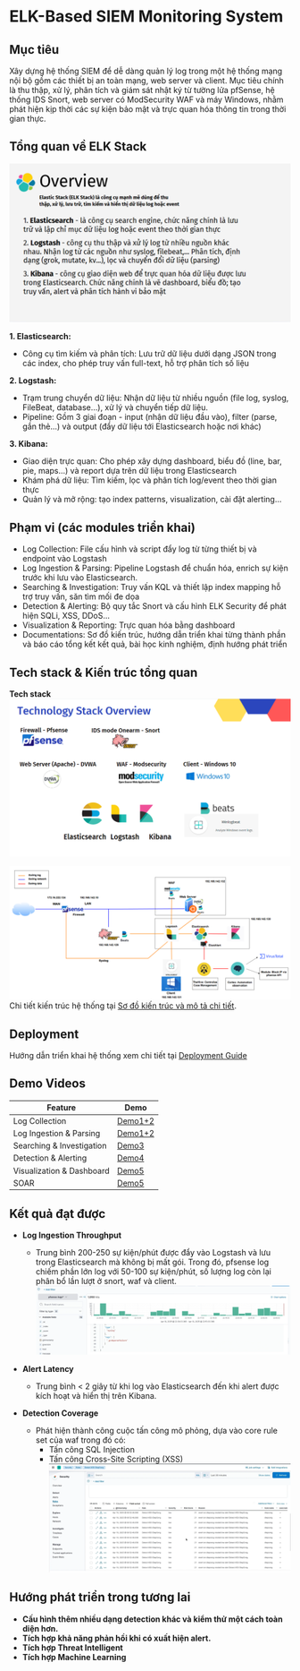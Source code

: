 # ELK-Based SIEM Monitoring System
## Mục tiêu
Xây dựng hệ thống SIEM để dễ dàng quản lý log trong một hệ thống mạng nội bộ gồm các thiết bị an toàn mạng, web server và client. Mục tiêu chính là thu thập, xử lý, phân tích và giám sát nhật ký từ tường lửa pfSense, hệ thống IDS Snort, web server có ModSecurity WAF và máy Windows, nhằm phát hiện kịp thời các sự kiện bảo mật và trực quan hóa thông tin trong thời gian thực.

## Tổng quan về ELK Stack
![Overview](media/overview.png)

**1. Elasticsearch:**
  - Công cụ tìm kiếm và phân tích: Lưu trữ dữ liệu dưới dạng JSON trong các index, cho phép truy vấn full-text, hỗ trợ phân tích số liệu

**2. Logstash:**
  - Trạm trung chuyển dữ liệu: Nhận dữ liệu từ nhiều nguồn (file log, syslog, FileBeat, database...), xử lý và chuyển tiếp dữ liệu.
  - Pipeline: Gồm 3 giai đoạn - input (nhận dữ liệu đầu vào), filter (parse, gắn thẻ...) và output (đẩy dữ liệu tới Elasticsearch hoặc nơi khác)

**3. Kibana:**
  - Giao diện trực quan: Cho phép xây dựng dashboard, biểu đồ (line, bar, pie, maps...) và report dựa trên dữ liệu trong Elasticsearch
  - Khám phá dữ liệu: Tìm kiếm, lọc và phân tích log/event theo thời gian thực
  - Quản lý và mở rộng: tạo index patterns, visualization, cài đặt alerting...

## Phạm vi (các modules triển khai)
- Log Collection: File cấu hình và script đẩy log từ từng thiết bị và endpoint vào Logstash
- Log Ingestion & Parsing: Pipeline Logstash để chuẩn hóa, enrich sự kiện trước khi lưu vào Elasticsearch.
- Searching & Investigation: Truy vấn KQL và thiết lập index mapping hỗ trợ truy vấn, săn tìm mối đe dọa
- Detection & Alerting: Bộ quy tắc Snort và cấu hình ELK Security để phát hiện SQLi, XSS, DDoS...
- Visualization & Reporting: Trực quan hóa bằng dashboard
- Documentations: Sơ đồ kiến trúc, hướng dẫn triển khai từng thành phần và báo cáo tổng kết kết quả, bài học kinh nghiệm, định hướng phát triển

## Tech stack & Kiến trúc tổng quan

**Tech stack**
![techstack](media/tech_stack.png)

![Archtecture](media/network_topology.png)
Chi tiết kiến trúc hệ thống tại [Sơ đồ kiến trúc và mô tả chi tiết](docs/architecture.md).

## Deployment

Hướng dẫn triển khai hệ thống xem chi tiết tại [Deployment Guide](docs/deployment-guide.md)

## Demo Videos

| Feature    | Demo                                                         |
|--------------|--------------------------------------------------------------|
| Log Collection     | [Demo1+2](https://youtu.be/8kT6JZoJT3c) |
| Log Ingestion & Parsing    | [Demo1+2](https://youtu.be/8kT6JZoJT3c)      |
| Searching & Investigation  | [Demo3](https://youtu.be/zlhBIX8wMSs)            |
| Detection & Alerting | [Demo4](https://youtu.be/Nf-PxvZqffA)   |
| Visualization & Dashboard | [Demo5](https://youtu.be/veM75JVKq1Q)   |
| SOAR | [Demo5](https://youtu.be/CYYGcL4dJtw)   |

## Kết quả đạt được

- **Log Ingestion Throughput**
  - Trung bình 200-250 sự kiện/phút được đẩy vào Logstash và lưu trong Elasticsearch mà không bị mất gói. Trong đó, pfsense log chiếm phần lớn log với 50-100 sự kiện/phút, số lượng log còn lại phân bổ lần lượt ở snort, waf và client.
![pfsense log ingestion throughput](media/pfsense_log_ingestion_throughput.png)

- **Alert Latency**  
  - Trung bình < 2 giây từ khi log vào Elasticsearch đến khi alert được kích hoạt và hiển thị trên Kibana.

 
- **Detection Coverage**  
  - Phát hiện thành công cuộc tấn công mô phỏng, dựa vào core rule set của waf trong đó có:
    - Tấn công SQL Injection
    - Tấn công Cross-Site Scripting (XSS)
![detection xss](media/detection_xss.png)
   
## Hướng phát triển trong tương lai

- **Cấu hình thêm nhiều dạng detection khác và kiểm thử một cách toàn diện hơn.**
- **Tích hợp khả năng phản hồi khi có xuất hiện alert.**
- **Tích hợp Threat Intelligent**
- **Tích hợp Machine Learning**

